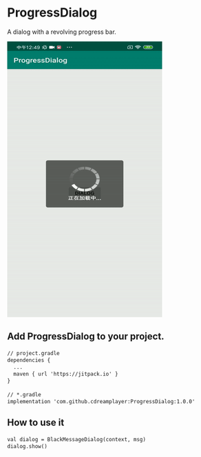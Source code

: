 # ProgressDialog
A dialog with a revolving progress bar.

![GIF](https://github.com/cdreamplayer/ProgressDialog/blob/master/show/show.gif?raw=true)

## Add ProgressDialog to your project.
    
    // project.gradle
    dependencies {
      ...
      maven { url 'https://jitpack.io' }
    }

    // *.gradle
    implementation 'com.github.cdreamplayer:ProgressDialog:1.0.0'

## How to use it 

    val dialog = BlackMessageDialog(context, msg)
    dialog.show()
